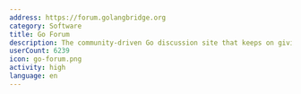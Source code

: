```yaml
---
address: https://forum.golangbridge.org
category: Software
title: Go Forum
description: The community-driven Go discussion site that keeps on giving
userCount: 6239
icon: go-forum.png
activity: high
language: en
---
```

